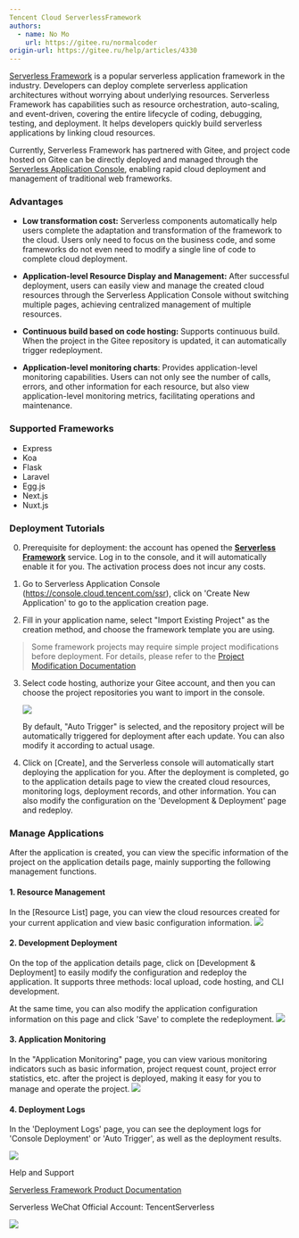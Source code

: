 ```yaml
---
Tencent Cloud ServerlessFramework
authors:
  - name: No Mo
    url: https://gitee.ru/normalcoder
origin-url: https://gitee.ru/help/articles/4330
---
```


[Serverless Framework](https://gitee.ru/serverless-framework/Serverless-Components) is a popular serverless application framework in the industry. Developers can deploy complete serverless application architectures without worrying about underlying resources. Serverless Framework has capabilities such as resource orchestration, auto-scaling, and event-driven, covering the entire lifecycle of coding, debugging, testing, and deployment. It helps developers quickly build serverless applications by linking cloud resources.

Currently, Serverless Framework has partnered with Gitee, and project code hosted on Gitee can be directly deployed and managed through the [Serverless Application Console](https://console.cloud.tencent.com/ssr), enabling rapid cloud deployment and management of traditional web frameworks.

### Advantages

- **Low transformation cost:** Serverless components automatically help users complete the adaptation and transformation of the framework to the cloud. Users only need to focus on the business code, and some frameworks do not even need to modify a single line of code to complete cloud deployment.

- **Application-level Resource Display and Management:** After successful deployment, users can easily view and manage the created cloud resources through the Serverless Application Console without switching multiple pages, achieving centralized management of multiple resources.

- **Continuous build based on code hosting:** Supports continuous build. When the project in the Gitee repository is updated, it can automatically trigger redeployment.

- **Application-level monitoring charts**: Provides application-level monitoring capabilities. Users can not only see the number of calls, errors, and other information for each resource, but also view application-level monitoring metrics, facilitating operations and maintenance.

### Supported Frameworks

- Express
- Koa
- Flask
- Laravel
- Egg.js
- Next.js
- Nuxt.js

### Deployment Tutorials

0. Prerequisite for deployment: the account has opened the **[Serverless Framework](https://console.cloud.tencent.com/sls)** service. Log in to the console, and it will automatically enable it for you. The activation process does not incur any costs.

1. Go to Serverless Application Console (https://console.cloud.tencent.com/ssr), click on 'Create New Application' to go to the application creation page.

2. Fill in your application name, select "Import Existing Project" as the creation method, and choose the framework template you are using.

> Some framework projects may require simple project modifications before deployment. For details, please refer to the [Project Modification Documentation](https://cloud.tencent.com/document/product/1242/50319)

3. Select code hosting, authorize your Gitee account, and then you can choose the project repositories you want to import in the console.

   ![](https://images.gitee.ru/uploads/images/2020/1225/184304_98ec81d2_551147.png)

   By default, "Auto Trigger" is selected, and the repository project will be automatically triggered for deployment after each update. You can also modify it according to actual usage.

4. Click on [Create], and the Serverless console will automatically start deploying the application for you. After the deployment is completed, go to the application details page to view the created cloud resources, monitoring logs, deployment records, and other information. You can also modify the configuration on the 'Development & Deployment' page and redeploy.

### Manage Applications

After the application is created, you can view the specific information of the project on the application details page, mainly supporting the following management functions.

#### 1. Resource Management

In the [Resource List] page, you can view the cloud resources created for your current application and view basic configuration information.
![](https://images.gitee.ru/uploads/images/2020/1225/184304_da13bfaa_551147.png)

#### 2. Development Deployment

On the top of the application details page, click on [Development & Deployment] to easily modify the configuration and redeploy the application. It supports three methods: local upload, code hosting, and CLI development.

At the same time, you can also modify the application configuration information on this page and click 'Save' to complete the redeployment.
![](https://images.gitee.ru/uploads/images/2020/1225/184304_d3765c4a_551147.png)

#### 3. Application Monitoring

In the "Application Monitoring" page, you can view various monitoring indicators such as basic information, project request count, project error statistics, etc. after the project is deployed, making it easy for you to manage and operate the project.
![](https://images.gitee.ru/uploads/images/2020/1225/184305_c0420a3a_551147.png)

#### 4. Deployment Logs

In the 'Deployment Logs' page, you can see the deployment logs for 'Console Deployment' or 'Auto Trigger', as well as the deployment results.

![](https://images.gitee.ru/uploads/images/2020/1225/184305_9fc268ae_551147.png)

Help and Support

[Serverless Framework Product Documentation](https://www.serverless.com/cn/framework/docs/)

Serverless WeChat Official Account: TencentServerless

![](https://images.gitee.ru/uploads/images/2020/1225/184305_ce3e8dbb_551147.jpeg)